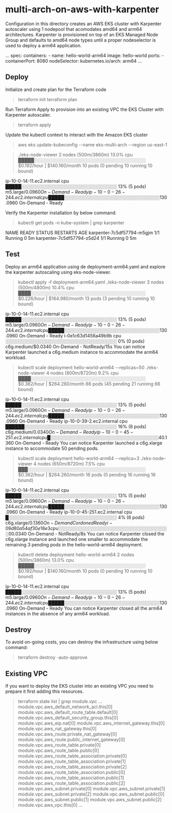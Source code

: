 # multi-arch-on-aws-with-karpenter
Configuration in this directory creates an AWS EKS cluster with Karpenter autoscaler using 1 nodepool that acomodates amd64 and arm64 architectures. Karpenter is provisioned on top of an EKS Managed Node Group and defaults to amd64 node types until a proper nodeselector is used to deploy a arm64 application.

...
spec:
      containers:
      - name: hello-world-arm64
        image: hello-world
        ports:
        - containerPort: 8080
      nodeSelector:
        kubernetes.io/arch: arm64
...

## Deploy
Initialize and create plan for the Terraform code

>terraform init
>terraform plan

Run Terraform Apply to provision into an existing VPC the EKS Cluster with Karpenter autoscaler.
>terraform apply 

Update the kubectl context to interact with the Amazon EKS cluster
>aws eks update-kubeconfig --name eks-multi-arch --region us-east-1

>./eks-node-viewer
2 nodes (500m/3860m) 13.0% cpu █████░░░░░░░░░░░░░░░░░░░░░░░░░░░░░░░░░░░ $0.192/hour | $140.160/month
10 pods (0 pending 10 running 10 bound)

ip-10-0-14-11.ec2.internal  cpu █████░░░░░░░░░░░░░░░░░░░░░░░░░░░░░░  13% (5 pods) m5.large/$0.0960 On-Demand - Ready
ip-10-0-26-244.ec2.internal cpu █████░░░░░░░░░░░░░░░░░░░░░░░░░░░░░░  13% (5 pods) m5.large/$0.0960 On-Demand - Ready

Verify the Karpenter installation by below command:
>kubectl get pods -n kube-system | grep karpenter

NAME                         READY   STATUS    RESTARTS   AGE
karpenter-7c5df57794-m5gjm   1/1     Running   0          5m
karpenter-7c5df57794-z5d24   1/1     Running   0          5m

## Test
Deploy an arm64 application using de deployment-arm64.yaml and explore the karpenter autoscaling using eks-node-viewer. 

>kubectl apply -f deployment-arm64.yaml
>./eks-node-viewer
3 nodes (500m/4800m) 10.4% cpu ████░░░░░░░░░░░░░░░░░░░░░░░░░░░░░░░░░░░░ $0.226/hour | $164.980/month
13 pods (3 pending 10 running 10 bound)

ip-10-0-14-11.ec2.internal  cpu █████░░░░░░░░░░░░░░░░░░░░░░░░░░░░░░  13% (5 pods) m5.large/$0.0960   On-Demand - Ready
ip-10-0-26-244.ec2.internal cpu █████░░░░░░░░░░░░░░░░░░░░░░░░░░░░░░  13% (5 pods) m5.large/$0.0960   On-Demand - Ready
i-0e1c63d1456a49b9b         cpu ░░░░░░░░░░░░░░░░░░░░░░░░░░░░░░░░░░░   0% (0 pods) c6g.medium/$0.0340 On-Demand - NotReady/15s
You can notice Karpenter launched a c6g.medium instance to accommodate the arm64 workload.

>kubectl scale deployment hello-world-arm64 --replicas=50
>./eks-node-viewer
4 nodes (800m/8720m) 9.2% cpu ████░░░░░░░░░░░░░░░░░░░░░░░░░░░░░░░░░░░░ $0.362/hour | $264.260/month
66 pods (45 pending 21 running 66 bound)

ip-10-0-14-11.ec2.internal  cpu █████░░░░░░░░░░░░░░░░░░░░░░░░░░░░░░  13% (5 pods)  m5.large/$0.0960   On-Demand - Ready
ip-10-0-26-244.ec2.internal cpu █████░░░░░░░░░░░░░░░░░░░░░░░░░░░░░░  13% (5 pods)  m5.large/$0.0960   On-Demand - Ready
ip-10-0-39-2.ec2.internal   cpu ██████░░░░░░░░░░░░░░░░░░░░░░░░░░░░░  16% (8 pods)  c6g.medium/$0.0340 On-Demand - Ready
ip-10-0-45-251.ec2.internal cpu █░░░░░░░░░░░░░░░░░░░░░░░░░░░░░░░░░░   4% (48 pods) c6g.xlarge/$0.1360 On-Demand - Ready
You can notice Karpenter launched a c6g.xlarge instance to accommodate 50 pending pods.

>kubectl scale deployment hello-world-arm64 --replica=3
>./eks-node-viewer
4 nodes (650m/8720m) 7.5% cpu ███░░░░░░░░░░░░░░░░░░░░░░░░░░░░░░░░░░░░░ $0.362/hour | $264.260/month
16 pods (0 pending 16 running 16 bound)

ip-10-0-14-11.ec2.internal  cpu █████░░░░░░░░░░░░░░░░░░░░░░░░░░░░░░  13% (5 pods) m5.large/$0.0960   On-Demand -        Ready
ip-10-0-26-244.ec2.internal cpu █████░░░░░░░░░░░░░░░░░░░░░░░░░░░░░░  13% (5 pods) m5.large/$0.0960   On-Demand -        Ready
ip-10-0-45-251.ec2.internal cpu █░░░░░░░░░░░░░░░░░░░░░░░░░░░░░░░░░░   4% (6 pods) c6g.xlarge/$0.1360 On-Demand Cordoned Ready
i-09d80a54af30e18e3         cpu ░░░░░░░░░░░░░░░░░░░░░░░░░░░░░░░░░░░   0% (0 pods) c6g.medium/$0.0340 On-Demand -        NotReady/8s
You can notice Karpenter closed the c6g.xlarge instance and launched one smaller to accommodate the remaining 3 pending pods in the hello-world-arm64 deployment.

>kubectl delete deployment hello-world-arm64
2 nodes (500m/3860m) 13.0% cpu █████░░░░░░░░░░░░░░░░░░░░░░░░░░░░░░░░░░░ $0.192/hour | $140.160/month
10 pods (0 pending 10 running 10 bound)

ip-10-0-14-11.ec2.internal  cpu █████░░░░░░░░░░░░░░░░░░░░░░░░░░░░░░  13% (5 pods) m5.large/$0.0960 On-Demand - Ready
ip-10-0-26-244.ec2.internal cpu █████░░░░░░░░░░░░░░░░░░░░░░░░░░░░░░  13% (5 pods) m5.large/$0.0960 On-Demand - Ready
You can notice Karpenter closed all the arm64 instances in the absence of any arm64 workload.

## Destroy
To avoid on-going costs, you can destroy the infrastructure using below command:

>terraform destroy -auto-approve

## Existing VPC
If you want to deploy the EKS cluster into an existing VPC you need to prepare it first adding this resources.

>terraform state list | grep module.vpc
...
module.vpc.aws_default_network_acl.this[0]
module.vpc.aws_default_route_table.default[0]
module.vpc.aws_default_security_group.this[0]
module.vpc.aws_eip.nat[0]
module.vpc.aws_internet_gateway.this[0]
module.vpc.aws_nat_gateway.this[0]
module.vpc.aws_route.private_nat_gateway[0]
module.vpc.aws_route.public_internet_gateway[0]
module.vpc.aws_route_table.private[0]
module.vpc.aws_route_table.public[0]
module.vpc.aws_route_table_association.private[0]
module.vpc.aws_route_table_association.private[1]
module.vpc.aws_route_table_association.private[2]
module.vpc.aws_route_table_association.public[0]
module.vpc.aws_route_table_association.public[1]
module.vpc.aws_route_table_association.public[2]
module.vpc.aws_subnet.private[0]
module.vpc.aws_subnet.private[1]
module.vpc.aws_subnet.private[2]
module.vpc.aws_subnet.public[0]
module.vpc.aws_subnet.public[1]
module.vpc.aws_subnet.public[2]
module.vpc.aws_vpc.this[0]
...